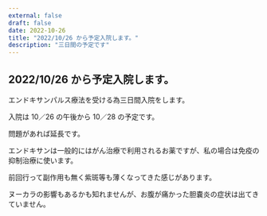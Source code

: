 ```yaml
---
external: false
draft: false
date: 2022-10-26
title: "2022/10/26 から予定入院します。"
description: "三日間の予定です"
---
```


## 2022/10/26 から予定入院します。

エンドキサンパルス療法を受ける為三日間入院をします。

入院は 10／26 の午後から 10／28 の予定です。

問題があれば延長です。

エンドキサンは一般的にはがん治療で利用されるお薬ですが、私の場合は免疫の抑制治療に使います。

前回行って副作用も無く紫斑等も薄くなってきた感じがあります。

ヌーカラの影響もあるかも知れませんが、お腹が痛かった胆嚢炎の症状は出てきていません。
